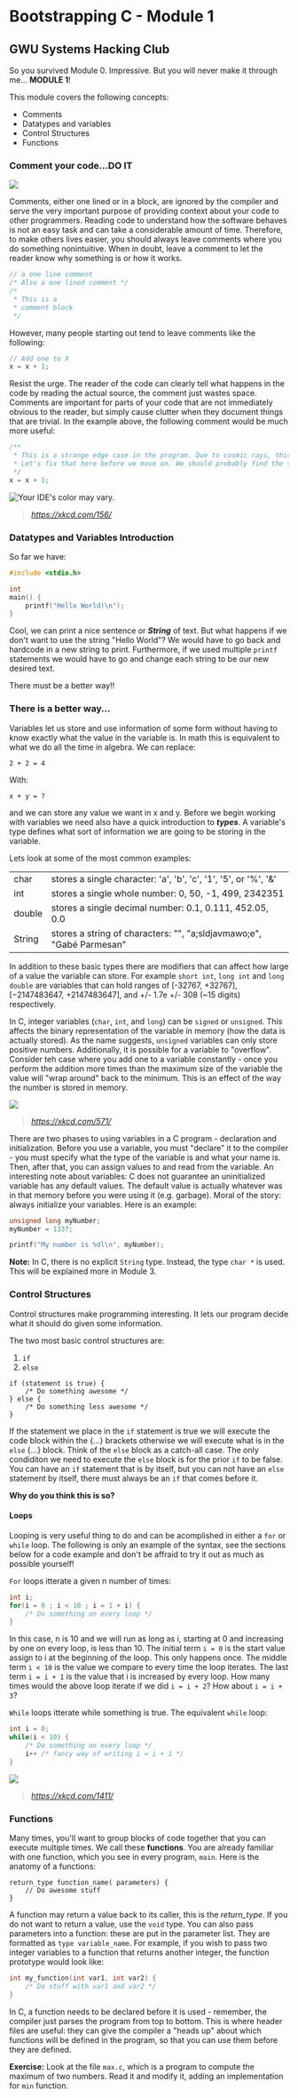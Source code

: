# Bootstrapping C - Module 1
## GWU Systems Hacking Club

So you survived Module 0. Impressive. But you will never make it through me... __MODULE 1__!

This module covers the following concepts:
 - Comments
 - Datatypes and variables
 - Control Structures
 - Functions

### Comment your code...DO IT

![](https://s-media-cache-ak0.pinimg.com/564x/b1/4e/04/b14e04d971d4a187883989c4d2c15abb.jpg)

Comments, either one lined or in a block, are ignored by the compiler and serve the very important purpose of providing context about your code to other programmers.
Reading code to understand how the software behaves is not an easy task and can take a considerable amount of time. Therefore, to make others lives easier, you should always leave comments where you do something nonintuitive. When in doubt, leave a comment to let the reader know why something is or how it works.

```c
// a one line comment
/* Also a one lined comment */
/*
 * This is a
 * comment block
 */
```

However, many people starting out tend to leave comments like the following:

```c
// Add one to X
x = x + 1;
```

Resist the urge. The reader of the code can clearly tell what happens in the code by reading the actual source, the comment just wastes space. Comments are important for parts of your code that are not immediately obvious to the reader, but simply cause clutter when they document things that are trivial. In the example above, the following comment would be much more useful:

```c
/**
 * This is a strange edge case in the program. Due to cosmic rays, this variable often gets "magically" decremented.
 * Let's fix that here before we move on. We should probably find the source of said rays...
 */
x = x + 1;
```

![Your IDE's color may vary.](https://imgs.xkcd.com/comics/commented.png)
> *https://xkcd.com/156/*

### Datatypes and Variables Introduction

So far we have:

```c
#include <stdio.h>

int
main() {
	printf("Hello World!\n");
}
```

Cool, we can print a nice sentence or __*String*__ of text.
But what happens if we don't want to use the string "Hello World"?
We would have to go back and hardcode in a new string to print.
Furthermore, if we used multiple `printf` statements we would have to go and change each string to be our new desired text.


There must be a better way!!


### There is a better way...

Variables let us store and use information of some form without having to know
exactly what the value in the variable is.
In math this is equivalent to what we do all the time in algebra.
We can replace:

```
2 + 2 = 4
```

With:

```
x + y = ?
```

and we can store any value we want in x and y.
Before we begin working with variables we need also have a quick introduction to __*types*__.
A variable's type defines what sort of information we are going to be storing in the variable.

Lets look at some of the most common examples:

|        |      |
| ------ | ---  |
| char   | stores a single character: 'a', 'b', 'c', '1', '5', or '%', '&' |
| int    | stores a single whole number: 0, 50, -1, 499, 2342351 |
| double | stores a single decimal number: 0.1, 0.111, 452.05, 0.0 |
| String | stores a string of characters: "<insert manuscrip of Shrek here>", "a;sldjavmawo;e", "Gabé Parmesan" |

In addition to these basic types there are modifiers that can affect how large of a value the variable can store.
For example `short int`, `long int` and `long double` are variables that can hold ranges of [-32767, +32767], [−2147483647, +2147483647], and +/- 1.7e +/- 308 (~15 digits) respectively.

In C, integer variables (`char`, `int`, and `long`) can be `signed` or `unsigned`. This affects the binary representation of the variable in memory (how the data is actually stored). As the name suggests, `unsigned` variables can only store positive numbers. Additionally, it is possible for a variable to "overflow". Consider teh case where you add one to a variable constantly - once you perform the addition more times than the maximum size of the variable the value will "wrap around" back to the minimum. This is an effect of the way the number is stored in memory.

![](https://imgs.xkcd.com/comics/cant_sleep.png)
> *https://xkcd.com/571/*

There are two phases to using variables in a C program - declaration and initialization. Before you use a variable, you must "declare" it to the compiler - you must specify what the type of the variable is and what your name is. Then, after that, you can assign values to and read from the variable. An interesting note about variables: C does not guarantee an uninitialized variable has any default values. The default value is actually whatever was in that memory before you were using it (e.g. garbage). Moral of the story: always initialize your variables. Here is an example:

```c
unsigned long myNumber;
myNumber = 1337;

printf("My number is %dl\n", myNumber);
```

**Note:** In C, there is no explicit `String` type. Instead, the type `char *` is used. This will be explained more in Module 3.

### Control Structures

Control structures make programming interesting. It lets our program decide what it should do given some information.

The two most basic control structures are:
1. `if`
2. `else`

```
if (statement is true) {
	/* Do something awesome */
} else {
	/* Do something less awesome */
}
```

If the statement we place in the `if` statement is true we will execute the code block within the {...} brackets otherwise we will execute what is in the `else` {...} block. Think of the `else` block as a catch-all case. The only condiditon we need to execute the `else` block is for the prior `if` to be false.
You can have an `if` statement that is by itself, but you can not have an `else` statement by itself, there must always be an `if` that comes before it.

**Why do you think this is so?**

#### Loops

Looping is very useful thing to do and can be acomplished in either a `for` or `while` loop.
The following is only an example of the syntax, see the sections below for a code example and don't be affraid to try it out as much as possible yourself!

`For` loops itterate a given n number of times:

```c
int i;
for(i = 0 ; i < 10 ; i = 1 + i) {
	/* Do something on every loop */
}
```

In this case, n is 10 and we will run as long as i, starting at 0 and increasing by one on every loop, is less than 10.
The initial term `i = 0` is the start value assign to i at the beginning of the loop. This only happens once. The middle term `i < 10` is the value we compare to every time the loop iterates. The last term `i = i + 1` is the value that i is increased by every loop. How many times would the above loop iterate if we did `i = i + 2`? How about `i = i + 3`?

`While` loops itterate while something is true. The equivalent `while` loop:

```c
int i = 0;
while(i < 10) {
	/* Do something on every loop */
	i++ /* fancy way of writing i = i + 1 */
}
```

![](https://imgs.xkcd.com/comics/loop.png)
> *https://xkcd.com/1411/*

### Functions

Many times, you'll want to group blocks of code together that you can execute multiple times. We call these **functions**. You are already familiar with one function, which you see in every program, `main`. Here is the anatomy of a functions:
```
return_type function_name( parameters) {
    // Do awesome stuff
}
```

A function may return a value back to its caller, this is the *return_type*. If you do not want to return a value, use the `void` type. You can also pass parameters into a function: these are put in the parameter list. They are formatted as `type variable_name`. For example, if you wish to pass two integer variables to a function that returns another integer, the function prototype would look like:

```c
int my_function(int var1, int var2) {
    /* Do stuff with var1 and var2 */
}
```

In C, a function needs to be declared before it is used - remember, the compiler just parses the program from top to bottom. This is where header files are useful: they can give the compiler a "heads up" about which functions will be defined in the program, so that you can use them before they are defined.

**Exercise:** Look at the file `max.c`, which is a program to compute the maximum of two numbers. Read it and modify it, adding an implementation for `min` function.
